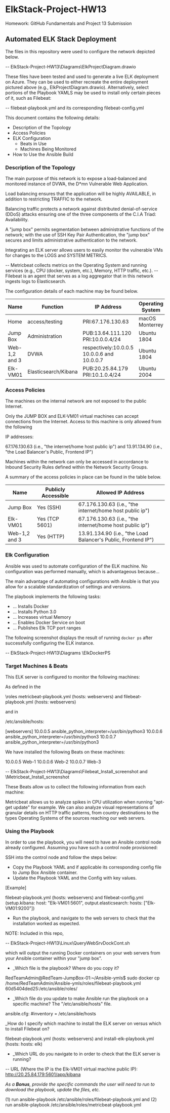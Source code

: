 # ElkStack-Project-HW13
Homework: GitHub Fundamentals and Project 13 Submission

## Automated ELK Stack Deployment

The files in this repository were used to configure the network depicted below.

-- ElkStack-Project-HW13\Diagrams\ElkProjectDiagram.drawio

These files have been tested and used to generate a live ELK deployment on Azure. They can be used to either recreate the entire deployment pictured above (e.g., ElkProjectDiagram.drawio). Alternatively, select portions of the Playbook YAMLS may be used to install only certain pieces of it, such as Filebeat:

-- filebeat-playbook.yml and its corresponding filebeat-config.yml

This document contains the following details:
- Description of the Topology
- Access Policies
- ELK Configuration
  - Beats in Use
  - Machines Being Monitored
- How to Use the Ansible Build

### Description of the Topology

The main purpose of this network is to expose a load-balanced and monitored instance of DVWA, the D*mn Vulnerable Web Application.

Load balancing ensures that the application will be highly AVAILABLE, in addition to restricting TRAFFIC to the network.

Balancing traffic protects a network against distributed denial-of-service (DDoS) attacks ensuring one of the three components of the C.I.A Triad: Availability.

A "jump box" permits segmentation between administrative functions of the network; with the use of SSH Key Pair Authentication, the "jump box" secures and limits administrative authentication to the network.

Integrating an ELK server allows users to easily monitor the vulnerable VMs for changes to the LOGS and SYSTEM METRICS.

-- Metricbeat collects metrics on the Operating System and running services (e.g., CPU (docker, system, etc.), Memory, HTTP traffic, etc.).
-- Filebeat is an agent that serves as a log aggregator that in this network ingests logs to Elasticsearch.

The configuration details of each machine may be found below.

| Name          | Function             | IP Address                                   | Operating System | Virtual Network |
|---------------|----------------------|----------------------------------------------|------------------|-----------------|
| Home          | access/testing       | PRI:67.176.130.63                            | macOS Monterrey  | not applicable  |
| Jump Box      | Administration       | PUB:13.64.111.120 PRI:10.0.0.4/24            | Ubuntu 1804      | RedTeam         |
| Web-1,2 and 3 | DVWA                 | respectively:10.0.0.5  10.0.0.6 and 10.0.0.7 | Ubuntu 1804      | RedTeam         |
| Elk-VM01      | Elasticsearch/Kibana | PUB:20.25.84.179 PRI:10.1.0.4/24             | Ubuntu 2004      | ElkStack        |

### Access Policies

The machines on the internal network are not exposed to the public Internet.

Only the JUMP BOX and ELK-VM01 virtual machines can accept connections from the Internet. Access to this machine is only allowed from the following

IP addresses:

67.176.130.63 (i.e., "the internet/home host public ip") 
and 
13.91.134.90 (i.e., "the Load Balancer's Public, Frontend IP")


Machines within the network can only be accessed in accordance to Inbound Security Rules defined within the Network Security Groups.


A summary of the access policies in place can be found in the table below.

| Name          | Publicly Accessible | Allowed IP Address                                             |
|---------------|---------------------|----------------------------------------------------------------|
| Jump Box      | Yes (SSH)           | 67.176.130.63 (i.e., "the internet/home host public ip")       |
| Elk-VM01      | Yes (TCP 5601)      | 67.176.130.63 (i.e., "the internet/home host public ip")       |
| Web-1,2 and 3 | Yes (HTTP)          | 13.91.134.90 (i.e., "the Load Balancer's Public, Frontend IP") |

### Elk Configuration

Ansible was used to automate configuration of the ELK machine. No configuration was performed manually, which is advantageous because...

The main advantage of automating configurations with Ansible is that you allow for a scalable standardization of settings and versions.

The playbook implements the following tasks:

- ... Installs Docker
- ... Installs Python 3.0
- ... Increases virtual Memory
- ... Enables Docker Service on boot
- ... Publishes Elk TCP port ranges

The following screenshot displays the result of running `docker ps` after successfully configuring the ELK instance.

-- ElkStack-Project-HW13\Diagrams
\ElkDockerPS

### Target Machines & Beats
This ELK server is configured to monitor the following machines:

As defined in the

\roles
metricbeat-playbook.yml (hosts: webservers)
and
filebeat-playbook.yml (hosts: webservers)

and in

/etc/ansible/hosts:

[webservers]
10.0.0.5 ansible_python_interpreter=/usr/bin/python3
10.0.0.6 ansible_python_interpreter=/usr/bin/python3
10.0.0.7 ansible_python_interpreter=/usr/bin/python3

We have installed the following Beats on these machines:

10.0.0.5 Web-1
10.0.0.6 Web-2
10.0.0.7 Web-3

-- ElkStack-Project-HW13\Diagrams\Filebeat_Install_screenshot
and
\Metricbeat_Install_screenshot

These Beats allow us to collect the following information from each machine:

Metricbeat allows us to analyze spikes in CPU utilization when running "apt-get update" for example. We can also analyze visual representations of granular details on HTTP traffic patterns, from country destinations to the types Operating Systems of the sources reaching our web servers.

### Using the Playbook
In order to use the playbook, you will need to have an Ansible control node already configured. Assuming you have such a control node provisioned:

SSH into the control node and follow the steps below:

- Copy the Playbook YAML and if applicable its corresponding config file to Jump Box Ansible container.
- Update the Playbook YAML and the Config with key values.

[Example]

filebeat-playbook.yml (hosts: webservers)
and
filebeat-config.yml (setup.kibana: host: "Elk-VM01:5601", output.elasticsearch: hosts: ["Elk-VM01:9200"])

- Run the playbook, and navigate to the web servers to check that the installation worked as expected.

NOTE: Included in this repo,

-- ElkStack-Project-HW13\Linux\QueryWebSrvDockCont.sh

which will output the running Docker containers on your web servers from your Ansible container within your "jump box".

- _Which file is the playbook? Where do you copy it?

RedTeamAdmin@RedTeam-JumpBox-01:~/Ansible-ymls$ sudo docker cp /home/RedTeamAdmin/Ansible-ymls/roles/filebeat-playbook.yml 60d5404ded25:/etc/ansible/roles/

- _Which file do you update to make Ansible run the playbook on a specific machine? The "/etc/ansible/hosts" file.

ansible.cfg: #inventory      = /etc/ansible/hosts

_How do I specify which machine to install the ELK server on versus which to install Filebeat on?

filebeat-playbook.yml (hosts: webservers)
and
install-elk-playbook.yml (hosts: hosts: elk)

- _Which URL do you navigate to in order to check that the ELK server is running?

-- URL (Where the IP is the Elk-VM01 virtual machine public IP): http://20.25.84.179:5601/app/kibana

_As a **Bonus**, provide the specific commands the user will need to run to download the playbook, update the files, etc._

(1) run ansible-playbook /etc/ansible/roles/filebeat-playbook.yml
and
(2) run ansible-playbook /etc/ansible/roles/metricbeat-playbook.yml
